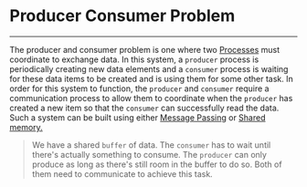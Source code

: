 # Producer Consumer Problem
<hr>

The producer and consumer problem is one where two [Processes](Process.md) must coordinate to exchange data. In this system, a `producer` process is periodically creating new data elements and a `consumer` process is waiting for these data items to be created and is using them for some other task.
In order for this system to function, the `producer` and `consumer` require a communication process to allow them to coordinate when the `producer` has created a new item so that the `consumer` can successfully read the data. Such a system can be built using either [Message Passing](Message_Passing.md) or [Shared memory.](Shared_memory.md)

> We have a shared `buffer` of data. The `consumer` has to wait until there's actually something to consume. The `producer` can only produce as long as there's still room in the buffer to do so. Both of them need to communicate to achieve this task.

